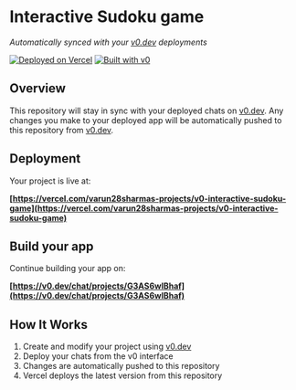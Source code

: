 # Interactive Sudoku game

*Automatically synced with your [v0.dev](https://v0.dev) deployments*

[![Deployed on Vercel](https://img.shields.io/badge/Deployed%20on-Vercel-black?style=for-the-badge&logo=vercel)](https://vercel.com/varun28sharmas-projects/v0-interactive-sudoku-game)
[![Built with v0](https://img.shields.io/badge/Built%20with-v0.dev-black?style=for-the-badge)](https://v0.dev/chat/projects/G3AS6wlBhaf)

## Overview

This repository will stay in sync with your deployed chats on [v0.dev](https://v0.dev).
Any changes you make to your deployed app will be automatically pushed to this repository from [v0.dev](https://v0.dev).

## Deployment

Your project is live at:

**[https://vercel.com/varun28sharmas-projects/v0-interactive-sudoku-game](https://vercel.com/varun28sharmas-projects/v0-interactive-sudoku-game)**

## Build your app

Continue building your app on:

**[https://v0.dev/chat/projects/G3AS6wlBhaf](https://v0.dev/chat/projects/G3AS6wlBhaf)**

## How It Works

1. Create and modify your project using [v0.dev](https://v0.dev)
2. Deploy your chats from the v0 interface
3. Changes are automatically pushed to this repository
4. Vercel deploys the latest version from this repository